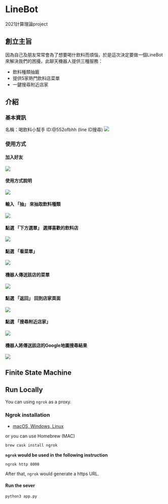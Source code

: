 # LineBot
2021計算理論project
## 創立主旨
因為自己及朋友常常會為了想要喝什飲料而煩惱，於是這次決定要做一個LineBot來解決我們的困擾。此聊天機器人提供三種服務：

* 飲料種類抽籤
* 提供5家熱門飲料店菜單
* 一鍵搜尋附近店家

## 介紹
### 基本資訊
名稱：喝飲料小幫手
ID:@552ofbhh (line ID搜尋)
![](https://i.imgur.com/A02oi6N.jpg)

### 使用方式
#### 加入好友
![](https://i.imgur.com/bFfF1if.png)
#### 使用方式說明
![](https://i.imgur.com/zFXc6fy.jpg)

#### 輸入 「抽」 來抽取飲料種類
![](https://i.imgur.com/KySckyR.jpg)

#### 點選 「下方選單」 選擇喜歡的飲料店
![](https://i.imgur.com/qN3rHvo.jpg)

#### 點選 「看菜單」
![](https://i.imgur.com/DWB7wcI.jpg)

#### 機器人傳送該店的菜單
![](https://i.imgur.com/SSc5AfW.jpg)

#### 點選 「返回」 回到店家頁面
![](https://i.imgur.com/hv1SbDl.jpg)

#### 點選 「搜尋附近店家」
![](https://i.imgur.com/kpq9DaF.jpg)

#### 機器人將傳送該店的Google地圖搜尋結果
![](https://i.imgur.com/gKDASL3.jpg)


## Finite State Machine

## Run Locally
You can using `ngrok` as a proxy.

### Ngrok installation
* [ macOS, Windows, Linux](https://ngrok.com/download)

or you can use Homebrew (MAC)
```sh
brew cask install ngrok
```

**`ngrok` would be used in the following instruction**

```sh
ngrok http 8000
```

After that, `ngrok` would generate a https URL.

#### Run the sever

```sh
python3 app.py
```
